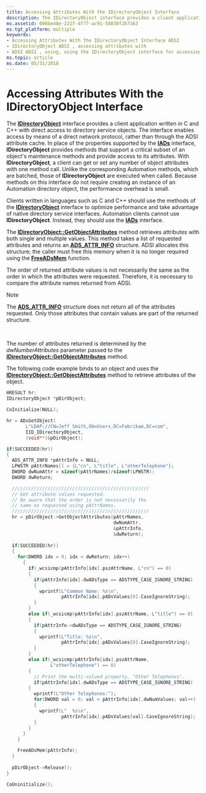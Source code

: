 ```yaml
---
title: Accessing Attributes With the IDirectoryObject Interface
description: The IDirectoryObject interface provides a client application written in C and C++ with direct access to directory service objects.
ms.assetid: 006be48e-222f-4f77-ac91-58830f2b7363
ms.tgt_platform: multiple
keywords:
- Accessing Attributes With the IDirectoryObject Interface ADSI
- IDirectoryObject ADSI , accessing attributes with
- ADSI ADSI , using, using the IDirectoryObject interface for accessing attributes
ms.topic: article
ms.date: 05/31/2018
---
```


# Accessing Attributes With the IDirectoryObject Interface

The [**IDirectoryObject**](/windows/desktop/api/Iads/nn-iads-idirectoryobject) interface provides a client application written in C and C++ with direct access to directory service objects. The interface enables access by means of a direct network protocol, rather than through the ADSI attribute cache. In place of the properties supported by the [**IADs**](/windows/desktop/api/Iads/nn-iads-iads) interface, **IDirectoryObject** provides methods that support a critical subset of an object's maintenance methods and provide access to its attributes. With **IDirectoryObject**, a client can get or set any number of object attributes with one method call. Unlike the corresponding Automation methods, which are batched, those of **IDirectoryObject** are executed when called. Because methods on this interface do not require creating an instance of an Automation directory object, the performance overhead is small.

Clients written in languages such as C and C++ should use the methods of the [**IDirectoryObject**](/windows/desktop/api/Iads/nn-iads-idirectoryobject) interface to optimize performance and take advantage of native directory service interfaces. Automation clients cannot use **IDirectoryObject**. Instead, they should use the [**IADs**](/windows/desktop/api/Iads/nn-iads-iads) interface.

The [**IDirectoryObject::GetObjectAttributes**](/windows/desktop/api/Iads/nf-iads-idirectoryobject-getobjectattributes) method retrieves attributes with both single and multiple values. This method takes a list of requested attributes and returns an [**ADS\_ATTR\_INFO**](/windows/desktop/api/Iads/ns-iads-_ads_attr_info) structure. ADSI allocates this structure; the caller must free this memory when it is no longer required using the [**FreeADsMem**](/windows/desktop/api/Adshlp/nf-adshlp-freeadsmem) function.

The order of returned attribute values is not necessarily the same as the order in which the attributes were requested. Therefore, it is necessary to compare the attribute names returned from ADSI.

> [!Note]  
> The [**ADS\_ATTR\_INFO**](/windows/desktop/api/Iads/ns-iads-_ads_attr_info) structure does not return all of the attributes requested. Only those attributes that contain values are part of the returned structure.

 

The number of attributes returned is determined by the *dwNumberAttributes* parameter passed to the [**IDirectoryObject::GetObjectAttributes**](/windows/desktop/api/Iads/nf-iads-idirectoryobject-getobjectattributes) method.

The following code example binds to an object and uses the [**IDirectoryObject::GetObjectAttributes**](/windows/desktop/api/Iads/nf-iads-idirectoryobject-getobjectattributes) method to retrieve attributes of the object.


```C++
HRESULT hr;
IDirectoryObject *pDirObject;

CoInitialize(NULL);

hr = ADsGetObject(
       L"LDAP://CN=Jeff Smith,OU=Users,DC=Fabrikam,DC=com",
       IID_IDirectoryObject, 
       (void**)&pDirObject);

if(SUCCEEDED(hr))
{
  ADS_ATTR_INFO *pAttrInfo = NULL;
  LPWSTR pAttrNames[] = {L"cn", L"title", L"otherTelephone"};
  DWORD dwNumAttr = sizeof(pAttrNames)/sizeof(LPWSTR);
  DWORD dwReturn;

  //////////////////////////////////////////////////
  // Get attribute values requested.
  // Be aware that the order is not necessarily the 
  // same as requested using pAttrNames.
  //////////////////////////////////////////////////
  hr = pDirObject->GetObjectAttributes(pAttrNames, 
                                       dwNumAttr, 
                                       &pAttrInfo, 
                                       &dwReturn);
     
  if(SUCCEEDED(hr))
  {
    for(DWORD idx = 0; idx < dwReturn; idx++)
      {
        if(_wcsicmp(pAttrInfo[idx].pszAttrName, L"cn") == 0)
        {
          if(pAttrInfo[idx].dwADsType == ADSTYPE_CASE_IGNORE_STRING)
          {
            wprintf(L"Common Name: %s\n", 
                    pAttrInfo[idx].pADsValues[0].CaseIgnoreString);
          }
        }
        else if(_wcsicmp(pAttrInfo[idx].pszAttrName, L"title") == 0)
        {
          if(pAttrInfo->dwADsType == ADSTYPE_CASE_IGNORE_STRING)
          {
            wprintf(L"Title: %s\n", 
                    pAttrInfo[idx].pADsValues[0].CaseIgnoreString);
          }
        }
        else if(_wcsicmp(pAttrInfo[idx].pszAttrName, 
                L"otherTelephone") == 0)
        {  
          // Print the multi-valued property, "Other Telephones".
          if(pAttrInfo[idx].dwADsType == ADSTYPE_CASE_IGNORE_STRING)
        {
          wprintf(L"Other Telephones:");
          for(DWORD val = 0; val < pAttrInfo[idx].dwNumValues; val++) 
          {
            wprintf(L"  %s\n", 
                    pAttrInfo[idx].pADsValues[val].CaseIgnoreString);
          }
        }
      }
    }

    FreeADsMem(pAttrInfo);
  }
     
  pDirObject->Release();
}

CoUninitialize();
```



 

 




